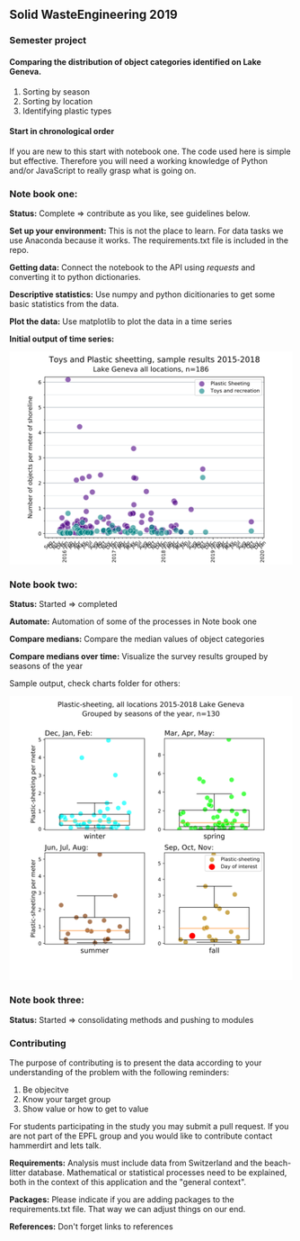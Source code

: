 ## Solid WasteEngineering 2019

### Semester project

#### Comparing the distribution of object categories identified on Lake Geneva.

1. Sorting by season
2. Sorting by location
3. Identifying plastic types

#### Start in chronological order

If you are new to this start with notebook one. The code used here is simple but effective. Therefore you will need a working knowledge of Python and/or JavaScript to really grasp what is going on.

### Note book one:

__Status:__ Complete => contribute as you like, see guidelines below.

__Set up your environment:__ This is not the place to learn. For data tasks we use Anaconda because it works. The requirements.txt file is included in the repo.

__Getting data:__ Connect the notebook to the API using _requests_ and converting it to python dictionaries.

__Descriptive statistics:__ Use numpy and python dicitionaries to get some basic statistics from the data.

__Plot the data:__ Use matplotlib to plot the data in a time series

__Initial output of time series:__

![image of output](https://github.com/hammerdirt/SWE_2019/blob/master/Charts/initialScatter.svg)



### Note book two:

__Status:__ Started => completed

__Automate:__ Automation of some of the processes in Note book one

__Compare medians:__ Compare the median values of object categories

__Compare medians over time:__ Visualize the survey results grouped by seasons of the year

Sample output, check charts folder for others:

 ![image of output](https://github.com/hammerdirt/SWE_2019/blob/master/Charts/G67bySeaonBoxPlot.svg)
 
### Note book three:

__Status:__ Started => consolidating methods and pushing to modules

### Contributing

The purpose of contributing is to present the data according to your understanding of the problem with the following reminders:

1. Be objecitve
2. Know your target group
3. Show value or how to get to value

For students participating in the study you may submit a pull request.  If you are not part of the EPFL group and you would like to contribute contact hammerdirt and lets talk.

__Requirements:__ Analysis must include data from Switzerland and the beach-litter database. Mathematical or statistical processes need to be explained, both in the context of this application and the "general context".

__Packages:__ Please indicate if you are adding packages to the requirements.txt file. That way we can adjust things on our end.

__References:__ Don't forget links to references 
